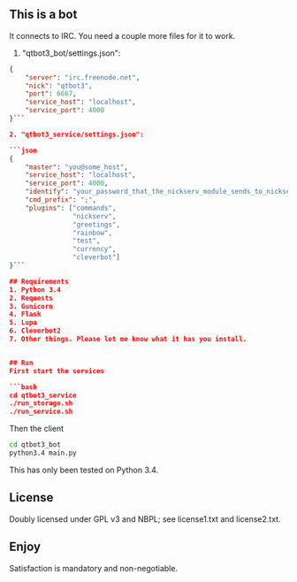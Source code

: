 ## This is a bot
It connects to IRC. You need a couple more files for it to work.

1. "qtbot3_bot/settings.json":

```json
{
    "server": "irc.freenode.net",
    "nick": "qtbot3",
    "port": 6667,
    "service_host": "localhost",
    "service_port": 4000
}```

2. "qtbot3_service/settings.json":

```json
{
    "master": "you@some_host",
    "service_host": "localhost",
    "service_port": 4000,
    "identify": "your_password_that_the_nickserv_module_sends_to_nickserv",
    "cmd_prefix": ";",
    "plugins": ["commands",
                "nickserv",
                "greetings",
                "rainbow",
                "test",
                "currency",
                "cleverbot"]
}```

## Requirements
1. Python 3.4
2. Requests
3. Gunicorn
4. Flask
5. Lupa
6. Cleverbot2
7. Other things. Please let me know what it has you install.


## Run
First start the services

```bash
cd qtbot3_service
./run_storage.sh
./run_service.sh
```

Then the client

```bash
cd qtbot3_bot
python3.4 main.py
```

This has only been tested on Python 3.4.


## License
Doubly licensed under GPL v3 and NBPL; see license1.txt and license2.txt.


## Enjoy
Satisfaction is mandatory and non-negotiable.
